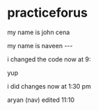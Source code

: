 # practiceforus

my name is john cena

my name is naveen --- 

i changed the code now at 9:

yup


i did changes now at 1:30 pm 

aryan (nav) edited  11:10
